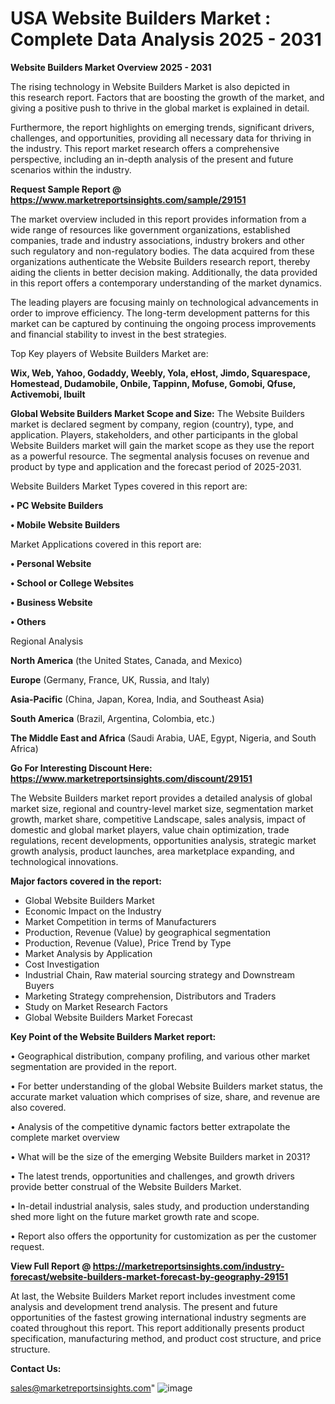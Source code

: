 # USA Website Builders Market : Complete Data Analysis 2025 - 2031

<Strong> Website Builders Market Overview 2025 - 2031</strong>

The rising technology in Website Builders Market is also depicted in this research report. Factors that are boosting the growth of the market, and giving a positive push to thrive in the global market is explained in detail.

Furthermore, the report highlights on emerging trends, significant drivers, challenges, and opportunities, providing all necessary data for thriving in the industry. This report market research offers a comprehensive perspective, including an in-depth analysis of the present and future scenarios within the industry.

<strong>Request Sample Report @ <a href=https://www.marketreportsinsights.com/sample/29151>https://www.marketreportsinsights.com/sample/29151</a></strong>

The market overview included in this report provides information from a wide range of resources like government organizations, established companies, trade and industry associations, industry brokers and other such regulatory and non-regulatory bodies. The data acquired from these organizations authenticate the Website Builders research report, thereby aiding the clients in better decision making. Additionally, the data provided in this report offers a contemporary understanding of the market dynamics.

The leading players are focusing mainly on technological advancements in order to improve efficiency. The long-term development patterns for this market can be captured by continuing the ongoing process improvements and financial stability to invest in the best strategies.

Top Key players of Website Builders Market are:

<strong>Wix, Web, Yahoo, Godaddy, Weebly, Yola, eHost, Jimdo, Squarespace, Homestead, Dudamobile, Onbile, Tappinn, Mofuse, Gomobi, Qfuse, Activemobi, Ibuilt</strong>

<strong><b>Global Website Builders Market Scope and Size:</b></strong>
The Website Builders market is declared segment by company, region (country), type, and application. Players, stakeholders, and other participants in the global Website Builders market will gain the market scope as they use the report as a powerful resource. The segmental analysis focuses on revenue and product by type and application and the forecast period of 2025-2031.

Website Builders Market Types covered in this report are:

<strong>• PC Website Builders

• Mobile Website Builders</strong>

Market Applications covered in this report are:

<strong>• Personal Website

• School or College Websites

• Business Website

• Others</strong> 

Regional Analysis

<strong>North America</strong> (the United States, Canada, and Mexico)

<strong>Europe</strong> (Germany, France, UK, Russia, and Italy)

<strong>Asia-Pacific</strong> (China, Japan, Korea, India, and Southeast Asia)

<strong>South America</strong> (Brazil, Argentina, Colombia, etc.)

<strong>The Middle East and Africa</strong> (Saudi Arabia, UAE, Egypt, Nigeria, and South Africa)

<strong>Go For Interesting Discount Here: <a href=https://www.marketreportsinsights.com/discount/29151>https://www.marketreportsinsights.com/discount/29151</a></strong>

The Website Builders market report provides a detailed analysis of global market size, regional and country-level market size, segmentation market growth, market share, competitive Landscape, sales analysis, impact of domestic and global market players, value chain optimization, trade regulations, recent developments, opportunities analysis, strategic market growth analysis, product launches, area marketplace expanding, and technological innovations.

<strong><b>Major factors covered in the report:</b></strong>
<ul>
  <li>Global Website Builders Market </li>
  <li>Economic Impact on the Industry</li>
  <li>Market Competition in terms of Manufacturers</li>
  <li>Production, Revenue (Value) by geographical segmentation</li>
  <li>Production, Revenue (Value), Price Trend by Type</li>
  <li>Market Analysis by Application</li>
  <li>Cost Investigation</li>
  <li>Industrial Chain, Raw material sourcing strategy and Downstream Buyers</li>
  <li>Marketing Strategy comprehension, Distributors and Traders</li>
  <li>Study on Market Research Factors</li>
  <li>Global Website Builders Market Forecast</li>
</ul>

<strong><b>Key Point of the Website Builders Market report:</b></strong>

• Geographical distribution, company profiling, and various other market segmentation are provided in the report.

• For better understanding of the global Website Builders market status, the accurate market valuation which comprises of size, share, and revenue are also covered.

• Analysis of the competitive dynamic factors better extrapolate the complete market overview

• What will be the size of the emerging Website Builders market in 2031?

• The latest trends, opportunities and challenges, and growth drivers provide better construal of the Website Builders Market.

• In-detail industrial analysis, sales study, and production understanding shed more light on the future market growth rate and scope.

• Report also offers the opportunity for customization as per the customer request.

<strong><b>View Full Report @ <a href=https://marketreportsinsights.com/industry-forecast/website-builders-market-forecast-by-geography-29151>https://marketreportsinsights.com/industry-forecast/website-builders-market-forecast-by-geography-29151</a></b></strong>


At last, the Website Builders Market report includes investment come analysis and development trend analysis. The present and future opportunities of the fastest growing international industry segments are coated throughout this report. This report additionally presents product specification, manufacturing method, and product cost structure, and price structure.

<strong>Contact Us:</strong>

sales@marketreportsinsights.com"
![image](https://github.com/user-attachments/assets/ad990768-62a7-45f2-8f9f-11f503176045)
